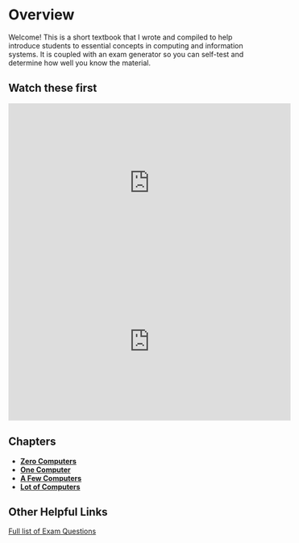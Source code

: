 # Overview

Welcome!  This is a short textbook that I wrote and compiled to help introduce students to essential concepts in computing and information systems.  It is coupled with an exam generator so you can self-test and determine how well you know the material.

## Watch these first 

<iframe width="560" height="315" src="https://www.youtube.com/embed/hDLDBuP4txA?si=wlQZzJSv5I9rTZ_v" title="YouTube video player" frameborder="0" allow="accelerometer; autoplay; clipboard-write; encrypted-media; gyroscope; picture-in-picture; web-share" referrerpolicy="strict-origin-when-cross-origin" allowfullscreen></iframe>

<iframe width="560" height="315" src="https://www.youtube.com/embed/8qBpefbseNM?si=2flev3MyApkn4Vte" title="YouTube video player" frameborder="0" allow="accelerometer; autoplay; clipboard-write; encrypted-media; gyroscope; picture-in-picture; web-share" referrerpolicy="strict-origin-when-cross-origin" allowfullscreen></iframe>

<!--

* Memory: https://freedium.cfd/https:/evakeiffenheim.medium.com/the-smartest-people-i-know-are-obsessed-with-a-skill-many-were-told-is-useless-b9416c6fb856
* course overview
* final exam
* testing, making it stick, forgetting, testing to failure, etc.


Meta:
* Students create videos that go into the app?
* Feed in OC course information
* Homework
  - Diagrams from memory
  - Diagrams + very short practice exam 
  - Mid term 
  - Videos, commit to github
  - Vibe coding, content creation, etc...
  - Diagrams + very short practice exam 
  - Final 

-->

## Chapters

- [**Zero Computers**](/textbook/content/overviews/00-zero-computers)
- [**One Computer**](/textbook/content/overviews/01-one-computer)
- [**A Few Computers**](/textbook/content/overviews/02-a-few-computers)
- [**Lot of Computers**](/textbook/content/overviews/03-a-lot-of-computers)

## Other Helpful Links

[Full list of Exam Questions](/textbook/big-picture)